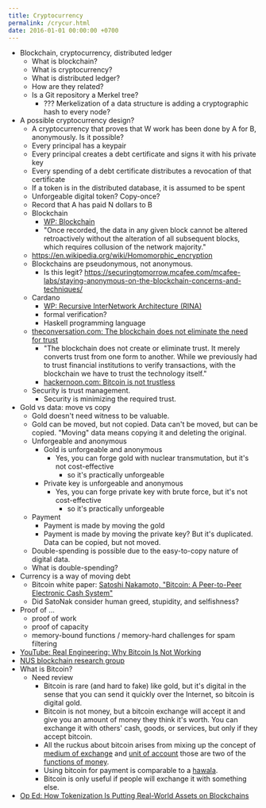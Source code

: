 ```yaml
---
title: Cryptocurrency
permalink: /crycur.html
date: 2016-01-01 00:00:00 +0700
---
```


- Blockchain, cryptocurrency, distributed ledger
    - What is blockchain?
    - What is cryptocurrency?
    - What is distributed ledger?
    - How are they related?
    - Is a Git repository a Merkel tree?
        - ??? Merkelization of a data structure is adding a cryptographic hash to every node?
- A possible cryptocurrency design?
    - A cryptocurrency that proves that W work has been done by A for B, anonymously. Is it possible?
    - Every principal has a keypair
    - Every principal creates a debt certificate and signs it with his private key
    - Every spending of a debt certificate distributes a revocation of that certificate
    - If a token is in the distributed database, it is assumed to be spent
    - Unforgeable digital token? Copy-once?
    - Record that A has paid N dollars to B
    - Blockchain
        - [WP: Blockchain](https://en.wikipedia.org/wiki/Blockchain)
        - "Once recorded, the data in any given block cannot be altered retroactively without the alteration of all subsequent blocks, which requires collusion of the network majority."
    - https://en.wikipedia.org/wiki/Homomorphic_encryption
    - Blockchains are pseudonymous, not anonymous.
        - Is this legit? https://securingtomorrow.mcafee.com/mcafee-labs/staying-anonymous-on-the-blockchain-concerns-and-techniques/
    - Cardano
        - [WP: Recursive InterNetwork Architecture (RINA)](https://en.wikipedia.org/wiki/Recursive_InterNetwork_Architecture_(RINA))
        - formal verification?
        - Haskell programming language
    - [theconversation.com: The blockchain does not eliminate the need for trust](http://theconversation.com/the-blockchain-does-not-eliminate-the-need-for-trust-86481)
        - "The blockchain does not create or eliminate trust. It merely converts trust from one form to another.
        While we previously had to trust financial institutions to verify transactions, with the blockchain we have to trust the technology itself."
        - [hackernoon.com: Bitcoin is not trustless](https://hackernoon.com/bitcoin-is-not-trustless-350ba0060fc9)
    - Security is trust management.
        - Security is minimizing the required trust.
- Gold vs data: move vs copy
    - Gold doesn't need witness to be valuable.
    - Gold can be moved, but not copied.
    Data can't be moved, but can be copied.
    "Moving" data means copying it and deleting the original.
    - Unforgeable and anonymous
        - Gold is unforgeable and anonymous
            - Yes, you can forge gold with nuclear transmutation, but it's not cost-effective
                - so it's practically unforgeable
        - Private key is unforgeable and anonymous
            - Yes, you can forge private key with brute force, but it's not cost-effective
                - so it's practically unforgeable
    - Payment
        - Payment is made by moving the gold
        - Payment is made by moving the private key? But it's duplicated. Data can be copied, but not moved.
    - Double-spending is possible due to the easy-to-copy nature of digital data.
    - What is double-spending?
- Currency is a way of moving debt
    - Bitcoin white paper: [Satoshi Nakamoto, "Bitcoin: A Peer-to-Peer Electronic Cash System"](https://bitcoin.org/bitcoin.pdf)
    - Did SatoNak consider human greed, stupidity, and selfishness?
- Proof of ...
    - proof of work
    - proof of capacity
    - memory-bound functions / memory-hard challenges for spam filtering
- [YouTube: Real Engineering: Why Bitcoin Is Not Working](https://www.youtube.com/watch?v=6q5mUNEEn2c)
- [NUS blockchain research group](https://blockchain-nus.github.io/)
- What is Bitcoin?
    - Need review
        - Bitcoin is rare (and hard to fake) like gold,
        but it's digital in the sense that you can send it quickly over the Internet,
        so bitcoin is digital gold.
        - Bitcoin is not money, but a bitcoin exchange will accept it
        and give you an amount of money they think it's worth.
        You can exchange it with others' cash, goods, or services,
        but only if they accept bitcoin.
        - All the ruckus about bitcoin arises from mixing up
        the concept of
        [medium of exchange](https://en.wikipedia.org/wiki/Medium_of_exchange)
        and
        [unit of account](https://en.wikipedia.org/wiki/Unit_of_account)
        those are two of the
        [functions of money](https://en.wikipedia.org/wiki/Money#Functions).
        - Using bitcoin for payment is comparable to a [hawala](https://en.wikipedia.org/wiki/Hawala).
        - Bitcoin is only useful if people will exchange it with something else.
- [Op Ed: How Tokenization Is Putting Real-World Assets on Blockchains](https://bitcoinmagazine.com/articles/op-ed-how-tokenization-putting-real-world-assets-blockchains/)
